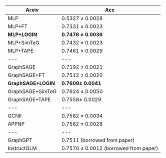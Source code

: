 | Arxiv | Acc |
| --- | --- |
| MLP | 0.5327 ± 0.0028 |
| MLP+FT | 0.7331 ± 0.0023 |
| **MLP+LOGIN** | **0.7476 ± 0.0036** |
| MLP+SimTeG | 0.7432 ± 0.0023 |
| MLP+TAPE | 0.7461 ± 0.0029 |
| --- | --- |
| GraphSAGE | 0.7192 ± 0.0021 |
| GraphSAGE+FT | 0.7512 ± 0.0020 |
| **GraphSAGE+LOGIN** | **0.7609± 0.0041** |
| GraphSAGE+SimTeG | 0.7624 ± 0.0050 |
| GraphSAGE+TAPE | 0.7558± 0.0029  |
| --- | --- |
| GCNII | 0.7582 ± 0.0034 |
| APPNP | 0.7562 ± 0.0028 |
| --- | --- |
| GraphGPT  | 0.7511 (borrowed from paper) |
| InstructGLM | 0.7570 ± 0.0012 (borrowed from paper) |
